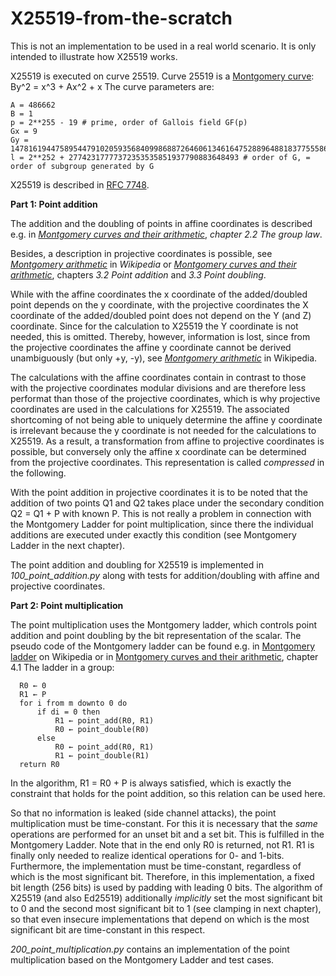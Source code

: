 # X25519-from-the-scratch

This is not an implementation to be used in a real world scenario. It is only intended to illustrate how X25519 works.

X25519 is executed on curve 25519. Curve 25519 is a [Montgomery curve][i_1]: By^2 = x^3 + Ax^2 + x The curve parameters are: 

```
A = 486662 
B = 1
p = 2**255 - 19 # prime, order of Gallois field GF(p)
Gx = 9
Gy = 14781619447589544791020593568409986887264606134616475288964881837755586237401
l = 2**252 + 27742317777372353535851937790883648493 # order of G, = order of subgroup generated by G 
```

X25519 is described in [RFC 7748][i_2].

**Part 1: Point addition**

The addition and the doubling of points in affine coordinates is described e.g. in [*Montgomery curves and their arithmetic*][1_1], *chapter 2.2 The group law*.

Besides, a description in projective coordinates is possible, see [*Montgomery arithmetic*][1_2] in *Wikipedia* or [*Montgomery curves and their arithmetic*][1_1], chapters *3.2 Point addition* and *3.3 Point doubling*. 

While with the affine coordinates the x coordinate of the added/doubled point depends on the y coordinate, with the projective coordinates the X coordinate of the added/doubled point does not depend on the Y (and Z) coordinate. Since for the calculation to X25519 the Y coordinate is not needed, this is omitted. Thereby, however, information is lost, since from the projective coordinates the affine y coordinate cannot be derived unambiguously (but only +y, -y), see [*Montgomery arithmetic*][1_2] in Wikipedia.

The calculations with the affine coordinates contain in contrast to those with the projective coordinates modular divisions and are therefore less performat than those of the projective coordinates, which is why projective coordinates are used in the calculations for X25519. The associated shortcoming of not being able to uniquely determine the affine y coordinate is irrelevant because the y coordinate is not needed for the calculations to X25519. 
As a result, a transformation from affine to projective coordinates is possible, but conversely only the affine x coordinate can be determined from the projective coordinates. This representation is called *compressed* in the following.

With the point addition in projective coordinates it is to be noted that the addition of two points Q1 and Q2 takes place under the secondary condition Q2 = Q1 + P with known P. This is not really a problem in connection with the Montgomery Ladder for point multiplication, since there the individual additions are executed under exactly this condition (see Montgomery Ladder in the next chapter).

The point addition and doubling for X25519 is implemented in *100_point_addition.py* along with tests for addition/doubling with affine and projective coordinates.

**Part 2: Point multiplication**

The point multiplication uses the Montgomery ladder, which controls point addition and point doubling by the bit representation of the scalar. The pseudo code of the Montgomery ladder can be found e.g. in [Montgomery ladder][2_1] on Wikipedia or in [Montgomery curves and their arithmetic][1_1], chapter 4.1 The ladder in a group:

```
  R0 ← 0
  R1 ← P
  for i from m downto 0 do
      if di = 0 then
          R1 ← point_add(R0, R1)
          R0 ← point_double(R0)
      else
          R0 ← point_add(R0, R1)
          R1 ← point_double(R1)
  return R0
```

In the algorithm, R1 = R0 + P is always satisfied, which is exactly the constraint that holds for the point addition, so this relation can be used here.

So that no information is leaked (side channel attacks), the point multiplication must be time-constant. For this it is necessary that the *same* operations are performed for an unset bit and a set bit. This is fulfilled in the Montgomery Ladder. Note that in the end only R0 is returned, not R1. R1 is finally only needed to realize identical operations for 0- and 1-bits.  
Furthermore, the implementation must be time-constant, regardless of which is the most significant bit. Therefore, in this implementation, a fixed bit length (256 bits) is used by padding with leading 0 bits. The algorithm of X25519 (and also Ed25519) additionally *implicitly* set the most significant bit to 0 and the second most significant bit to 1 (see clamping in next chapter), so that even insecure implementations that depend on which is the most significant bit are time-constant in this respect.

*200_point_multiplication.py* contains an implementation of the point multiplication based on the Montgomery Ladder and test cases.

[i_1]: https://en.wikipedia.org/wiki/Montgomery_curve
[i_2]: https://datatracker.ietf.org/doc/html/rfc7748

[1_1]: https://inria.hal.science/hal-01483768/document
[1_2]: https://en.wikipedia.org/wiki/Montgomery_curve#Montgomery_arithmetic

[2_1]: https://en.wikipedia.org/wiki/Elliptic_curve_point_multiplication#Montgomery_ladder

